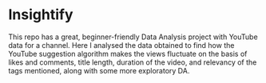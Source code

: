 # Insightify
This repo has a great, beginner-friendly Data Analysis project with YouTube data for a channel. Here I analysed the data obtained to find how the YouTube suggestion algorithm makes the views fluctuate on the basis of likes and comments, title length, duration of the video, and relevancy of the tags mentioned, along with some more exploratory DA.

